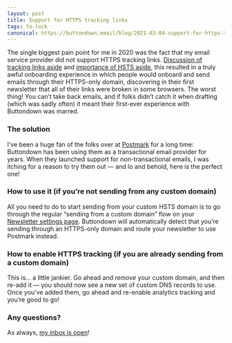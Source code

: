 ```yaml
---
layout: post
title: Support for HTTPS tracking links
tags: fa-lock
canonical: https://buttondown.email/blog/2021-03-04-support-for-https-tracking-links
---
```


The single biggest pain point for me in 2020 was the fact that my email service provider did not support HTTPS tracking links. [Discussion of tracking links aside](https://blog.buttondown.email/2021/03/01/opt-in-analytics) and [importance of HSTS aside](https://blog.qualys.com/vulnerabilities-research/2016/03/28/the-importance-of-a-proper-http-strict-transport-security-implementation-on-your-web-server), this resulted in a truly awful onboarding experience in which people would onboard and send emails through their HTTPS-only domain, discovering in their first newsletter that all of their links were broken in some browsers. The worst thing! You can’t take back emails, and if folks didn’t catch it when drafting (which was sadly often) it meant their first-ever experience with Buttondown was marred.

### The solution

I’ve been a huge fan of the folks over at [Postmark](https://postmarkapp.com/) for a long time: Buttondown has been using them as a transactional email provider for years. When they launched support for non-transactional emails, I was itching for a reason to try them out — and lo and behold, here is the perfect one!

### How to use it (if you’re not sending from any custom domain)

All you need to do to start sending from your custom HSTS domain is to go through the regular “sending from a custom domain” flow on your [Newsletter settings page](https://buttondown.email/settings). Buttondown will automatically detect that you’re sending through an HTTPS-only domain and route your newsletter to use Postmark instead.

### How to enable HTTPS tracking (if you are already sending from a custom domain)

This is... a little jankier. Go ahead and _remove_ your custom domain, and then re-add it — you should now see a new set of custom DNS records to use. Once you’ve added them, go ahead and re-enable analytics tracking and you’re good to go!

### Any questions?

As always, [my inbox is open](mailto:justin@buttondown.email)!
